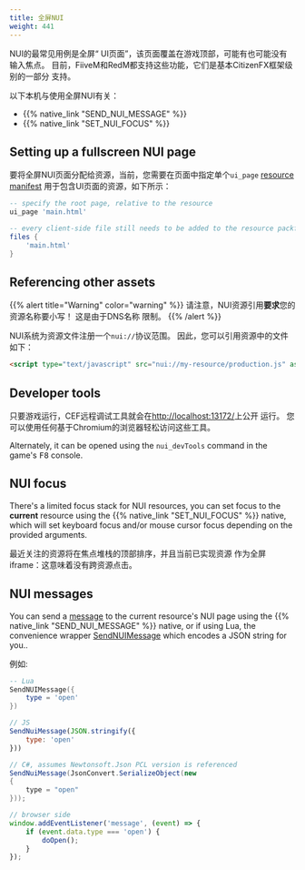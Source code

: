 ```yaml
---
title: 全屏NUI
weight: 441
---
```


NUI的最常见用例是全屏“ UI页面”，该页面覆盖在游戏顶部，可能有也可能没有
输入焦点。 目前，FiiveM和RedM都支持这些功能，它们是基本CitizenFX框架级别的一部分
支持。

以下本机与使用全屏NUI有关：

* {{% native_link "SEND_NUI_MESSAGE" %}}
* {{% native_link "SET_NUI_FOCUS" %}}

## Setting up a fullscreen NUI page
要将全屏NUI页面分配给资源，当前，您需要在页面中指定单个`ui_page`
[resource manifest][resource-manifest] 用于包含UI页面的资源，如下所示：

```lua
-- specify the root page, relative to the resource
ui_page 'main.html'

-- every client-side file still needs to be added to the resource packfile!
files {
    'main.html'
}
```

## Referencing other assets
{{% alert title="Warning" color="warning" %}}
请注意，NUI资源引用**要求**您的资源名称要小写！ 这是由于DNS名称
限制。
{{% /alert %}}

NUI系统为资源文件注册一个`nui://`协议范围。 因此，您可以引用资源中的文件
如下：

```html
<script type="text/javascript" src="nui://my-resource/production.js" async></script>
```

## Developer tools
只要游戏运行，CEF远程调试工具就会在[http://localhost:13172/](http://localhost:13172/)上公开
运行。 您可以使用任何基于Chromium的浏览器轻松访问这些工具。

Alternately, it can be opened using the `nui_devTools` command in the game's <kbd>F8</kbd> console.

## NUI focus
There's a limited focus stack for NUI resources, you can set focus to the **current** resource using the
{{% native_link "SET_NUI_FOCUS" %}} native, which will set keyboard focus and/or mouse cursor focus depending on the
provided arguments.

最近关注的资源将在焦点堆栈的顶部排序，并且当前已实现资源
作为全屏iframe：这意味着没有跨资源点击。

## NUI messages
You can send a [message][mdn-messages] to the current resource's NUI page using <span class="l-no-lua">the {{% native_link "SEND_NUI_MESSAGE" %}}
native</span><span class="l-raw">, or if using Lua, </span><span class="l-lua">the convenience wrapper
[SendNUIMessage][send-nui-message] which encodes a JSON string for you.</span><span class="l-no-raw l-no-lua">.</span>

例如:

<div class="l-lua">

```lua
-- Lua
SendNUIMessage({
    type = 'open'
})
```

</div>

<div class="l-js">

```js
// JS
SendNuiMessage(JSON.stringify({
    type: 'open'
}))
```

</div>

<div class="l-cs">

```csharp
// C#, assumes Newtonsoft.Json PCL version is referenced
SendNuiMessage(JsonConvert.SerializeObject(new
{
    type = "open"
}));
```

</div>

```js
// browser side
window.addEventListener('message', (event) => {
    if (event.data.type === 'open') {
        doOpen();
    }
});
```

[mdn-messages]: https://developer.mozilla.org/en-US/docs/Web/API/Window/postMessage#The_dispatched_event
[send-nui-message]: /docs/scripting-reference/runtimes/lua/functions/SendNUIMessage
[resource-manifest]: /docs/scripting-reference/resource-manifest/resource-manifest
